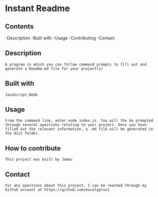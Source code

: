 # Instant Readme
  
  ## Contents
  -Description
    -Built with
    -Usage
    -Contributing
    -Contact
  

  ## Description
    A program in which you can follow command prompts to fill out and generate a Readme.md file for your project(s)

  ## Built with
    JavaScript,Node

  ## Usage
    From the command line, enter node index.js. You will the be prompted through several questions relating to your project. Once you have filled out the relevant information, a .md file will be generated in the dist folder.

  

  ## How to contribute
    This project was built by James

  ## Contact
    For any questions about this project, I can be reached through my Github account at https://github.com/eucalyptus1

